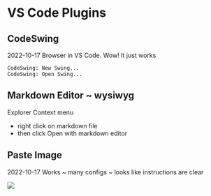 # VS Code Plugins

## CodeSwing

2022-10-17 Browser in VS Code. Wow! It just works

```
CodeSwing: New Swing...
CodeSwing: Open Swing...
```

## Markdown Editor ~ wysiwyg

Explorer Context menu

* right click on markdown file
* then click Open with markdown editor


## Paste Image

2022-10-17 Works ~ many configs ~ looks like instructions are clear

![](2022-10-17-18-04-55.png)


